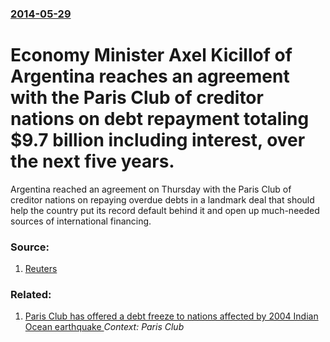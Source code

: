 ### [2014-05-29](/news/2014/05/29/index.md)

# Economy Minister Axel Kicillof of Argentina reaches an agreement with the Paris Club of creditor nations on debt repayment totaling $9.7 billion including interest, over the next five years. 

Argentina reached an agreement on Thursday with the Paris Club of creditor nations on repaying overdue debts in a landmark deal that should help the country put its record default behind it and open up much-needed sources of international financing.


### Source:

1. [Reuters](http://www.reuters.com/article/2014/05/29/us-argentina-debt-parisclub-idUSKBN0E90JI20140529)

### Related:

1. [ Paris Club has offered a debt freeze to nations affected by 2004 Indian Ocean earthquake ](/news/2005/01/13/paris-club-has-offered-a-debt-freeze-to-nations-affected-by-2004-indian-ocean-earthquake.md) _Context: Paris Club_
